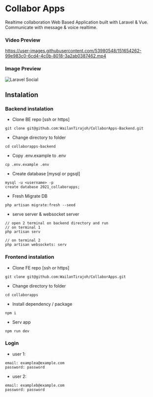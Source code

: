 # Collabor Apps
Realtime collaboration Web Based Application built with Laravel & Vue. Communicate with message & voice realtime.

### Video Preview
https://user-images.githubusercontent.com/53980548/151654262-99e983c0-6cd4-4c0b-8018-3a2ab0387462.mp4

### Image Preview
![Laravel Social](https://user-images.githubusercontent.com/53980548/151654321-fbb177d1-16ac-41a9-abce-b23d13d266a5.png)

## Instalation
### Backend instalation
- Clone BE repo [ssh or https]
```
git clone git@github.com:WailanTirajoh/CollaborApps-Backend.git
```
- Change directory to folder
```
cd collaborapps-backend
```
- Copy .env.example to .env
```
cp .env.example .env
```
- Create database [mysql or pgsql]
```
mysql -u <username> -p
create database 2021_collaborapps;
```
- Fresh Migrate DB
```
php artisan migrate:fresh --seed
```
- serve server & websocket server
```
// open 2 terminal on backend directory and run
// on terminal 1
php artisan serv

// on terminal 2
php artisan websockets: serv
```

### Frontend instalation
- Clone FE repo [ssh or https]
```
git clone git@github.com:WailanTirajoh/CollaborApps.git
```
- Change directory to folder
```
cd collaborapps
```
- Install dependency / package
```
npm i
```
- Serv app
```
npm run dev
```

### Login
- user 1:
```
email: examplea@example.com
password: password
```
- user 2:
```
email: exampleb@example.com
password: password
```
